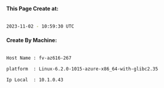 
   
#### This Page Create at:

```bash

2023-11-02 - 10:59:30 UTC

```

#### Create By Machine:

```bash

Host Name : fv-az616-267

platform  : Linux-6.2.0-1015-azure-x86_64-with-glibc2.35

Ip Local  : 10.1.0.43

```


